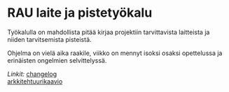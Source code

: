 # RAU laite ja pistetyökalu

Työkalulla on mahdollista pitää kirjaa projektiin tarvittavista laitteista ja niiden tarvitsemista pisteistä.

Ohjelma on vielä aika raakile, viikko on mennyt isoksi osaksi opettelussa ja erinäisten ongelmien selvittelyssä.

*Linkit:* [changelog](https://github.com/attesan/ot-harjoitustyo/blob/master/dokumentaatio/changelog.md)  
[arkkitehtuurikaavio](https://github.com/attesan/ot-harjoitustyo/blob/master/dokumentaatio/arkkitehtuurikaavio.md)  

